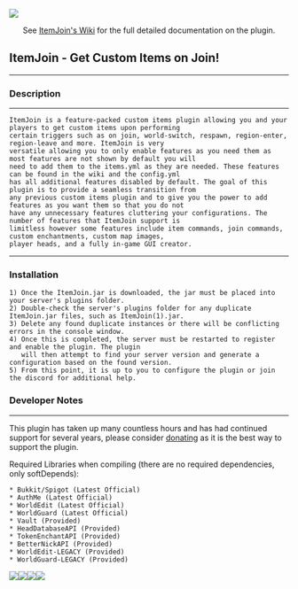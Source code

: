 ![](https://i.imgur.com/zXs2ka8.png)

<p align="center">
 See <a href="https://github.com/RockinChaos/ItemJoin/wiki">ItemJoin's Wiki</a> for the full detailed documentation on the plugin.<br>
</p>

## ItemJoin - Get Custom Items on Join!
-----

### Description
-----
```
ItemJoin is a feature-packed custom items plugin allowing you and your players to get custom items upon performing 
certain triggers such as on join, world-switch, respawn, region-enter, region-leave and more. ItemJoin is very 
versatile allowing you to only enable features as you need them as most features are not shown by default you will 
need to add them to the items.yml as they are needed. These features can be found in the wiki and the config.yml 
has all additional features disabled by default. The goal of this plugin is to provide a seamless transition from 
any previous custom items plugin and to give you the power to add features as you want them so that you do not 
have any unnecessary features cluttering your configurations. The number of features that ItemJoin support is 
limitless however some features include item commands, join commands, custom enchantments, custom map images, 
player heads, and a fully in-game GUI creator.
```
-----
### Installation
```
1) Once the ItemJoin.jar is downloaded, the jar must be placed into your server's plugins folder.
2) Double-check the server's plugins folder for any duplicate ItemJoin.jar files, such as ItemJoin(1).jar.
3) Delete any found duplicate instances or there will be conflicting errors in the console window.
4) Once this is completed, the server must be restarted to register and enable the plugin. The plugin
   will then attempt to find your server version and generate a configuration based on the found version.
5) From this point, it is up to you to configure the plugin or join the discord for additional help.
```

### Developer Notes
-----
This plugin has taken up many countless hours and has had continued support for several years, please consider [donating](https://www.paypal.me/RockinChaos) as it is the best way to support the plugin.

Required Libraries when compiling (there are no required dependencies, only softDepends):
```
* Bukkit/Spigot (Latest Official)
* AuthMe (Latest Official)
* WorldEdit (Latest Official)
* WorldGuard (Latest Official)
* Vault (Provided)
* HeadDatabaseAPI (Provided)
* TokenEnchantAPI (Provided)
* BetterNickAPI (Provided)
* WorldEdit-LEGACY (Provided)
* WorldGuard-LEGACY (Provided)
```

![](https://i.imgur.com/vFllc29.png)![](https://i.imgur.com/vFllc29.png)[<img src="https://i.imgur.com/WR5dVKN.png">](https://discord.gg/D5FnJ7C)[<img src="https://i.imgur.com/2YBE4mr.png">](http://ci.craftationgaming.com/)
